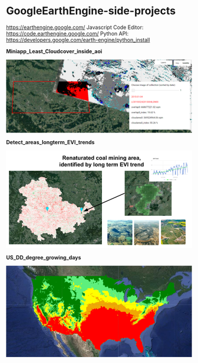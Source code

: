 # GoogleEarthEngine-side-projects

https://earthengine.google.com/
Javascript Code Editor:
https://code.earthengine.google.com/
Python API:
https://developers.google.com/earth-engine/python_install


**Miniapp_Least_Cloudcover_inside_aoi**


![](exampleimages/Miniapp_Least_Cloudcover_inside_aoi.png)

**Detect_areas_longterm_EVI_trends**

![](exampleimages/Detect_areas_longterm_EVI_trends.png)


**US_DD_degree_growing_days**

![](exampleimages/US_DD_degree_growing_days.png)